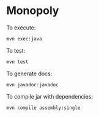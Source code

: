 # Monopoly

To execute:

```sh
mvn exec:java
```

To test:

```sh
mvn test
```

To generate docs:

```sh
mvn javadoc:javadoc
```

To compile jar with dependencies:

```sh
mvn compile assembly:single
```
